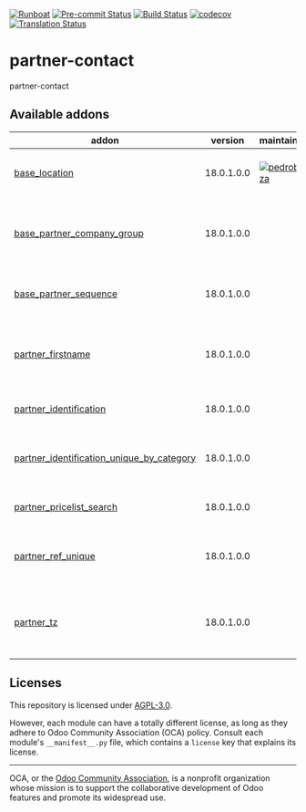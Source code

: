 
[![Runboat](https://img.shields.io/badge/runboat-Try%20me-875A7B.png)](https://runboat.odoo-community.org/builds?repo=OCA/partner-contact&target_branch=18.0)
[![Pre-commit Status](https://github.com/OCA/partner-contact/actions/workflows/pre-commit.yml/badge.svg?branch=18.0)](https://github.com/OCA/partner-contact/actions/workflows/pre-commit.yml?query=branch%3A18.0)
[![Build Status](https://github.com/OCA/partner-contact/actions/workflows/test.yml/badge.svg?branch=18.0)](https://github.com/OCA/partner-contact/actions/workflows/test.yml?query=branch%3A18.0)
[![codecov](https://codecov.io/gh/OCA/partner-contact/branch/18.0/graph/badge.svg)](https://codecov.io/gh/OCA/partner-contact)
[![Translation Status](https://translation.odoo-community.org/widgets/partner-contact-18-0/-/svg-badge.svg)](https://translation.odoo-community.org/engage/partner-contact-18-0/?utm_source=widget)

<!-- /!\ do not modify above this line -->

# partner-contact

partner-contact

<!-- /!\ do not modify below this line -->

<!-- prettier-ignore-start -->

[//]: # (addons)

Available addons
----------------
addon | version | maintainers | summary
--- | --- | --- | ---
[base_location](base_location/) | 18.0.1.0.0 | [![pedrobaeza](https://github.com/pedrobaeza.png?size=30px)](https://github.com/pedrobaeza) | Enhanced zip/npa management system
[base_partner_company_group](base_partner_company_group/) | 18.0.1.0.0 |  | Adds the possibility to add a company group to a company
[base_partner_sequence](base_partner_sequence/) | 18.0.1.0.0 |  | Sets customer's code from a sequence
[partner_firstname](partner_firstname/) | 18.0.1.0.0 |  | Split first name and last name for non company partners
[partner_identification](partner_identification/) | 18.0.1.0.0 |  | Partner Identification Numbers
[partner_identification_unique_by_category](partner_identification_unique_by_category/) | 18.0.1.0.0 |  | Partner Identification Numbers Unique By Category
[partner_pricelist_search](partner_pricelist_search/) | 18.0.1.0.0 |  | Partner pricelist search
[partner_ref_unique](partner_ref_unique/) | 18.0.1.0.0 |  | Add an unique constraint to partner ref field
[partner_tz](partner_tz/) | 18.0.1.0.0 |  | Remove partner timezone default value and display on form

[//]: # (end addons)

<!-- prettier-ignore-end -->

## Licenses

This repository is licensed under [AGPL-3.0](LICENSE).

However, each module can have a totally different license, as long as they adhere to Odoo Community Association (OCA)
policy. Consult each module's `__manifest__.py` file, which contains a `license` key
that explains its license.

----
OCA, or the [Odoo Community Association](http://odoo-community.org/), is a nonprofit
organization whose mission is to support the collaborative development of Odoo features
and promote its widespread use.
